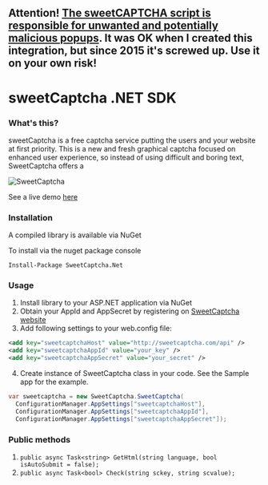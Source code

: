 ## Attention! [The sweetCAPTCHA script is responsible for unwanted and potentially malicious popups](https://blog.sucuri.net/2015/06/sweetcaptcha-service-used-to-distribute-adware.html). It was OK when I created this integration, but since 2015 it's screwed up. Use it on your own risk!

# sweetCaptcha .NET SDK

### What's this?

sweetCaptcha is a free captcha service putting the users and your website at first priority.
This is a new and fresh graphical captcha focused on enhanced user experience, so instead of using difficult and boring text, SweetCaptcha offers a 

![SweetCaptcha](https://s3.amazonaws.com/sweetcaptcha/sweetcaptcha-preview.png)

See a live demo [here](http://sweetcaptcha.com/?ref=github-net)

### Installation

A compiled library is available via NuGet

To install via the nuget package console

```PS
Install-Package SweetCaptcha.Net
```

### Usage

1. Install library to your ASP.NET application via NuGet
2. Obtain your AppId and AppSecret by registering on [SweetCaptcha website](http://www.sweetcaptcha.com/accounts/signup)
3. Add following settings to your web.config file:
```xml
<add key="sweetcaptchaHost" value="http://sweetcaptcha.com/api" />
<add key="sweetcaptchaAppId" value="your_key" />
<add key="sweetcaptchaAppSecret" value="your_secret" />
```
4. Create instance of SweetCaptcha class in your code. See the Sample app for the example.

```C#
var sweetcaptcha = new SweetCaptcha.SweetCaptcha(
  ConfigurationManager.AppSettings["sweetcaptchaHost"],
  ConfigurationManager.AppSettings["sweetcaptchaAppId"],
  ConfigurationManager.AppSettings["sweetcaptchaAppSecret"]);
```

### Public methods

1. `public async Task<string> GetHtml(string language, bool isAutoSubmit = false);`
2. `public async Task<bool> Check(string sckey, string scvalue);`

